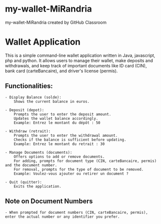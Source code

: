 # my-wallet-MiRandria
my-wallet-MiRandria created by GitHub Classroom
# Wallet Application
This is a simple command-line wallet application written in Java, javascript, php and python. It allows users to manage their wallet, make deposits and withdrawals, and keep track of important documents like ID card (CIN), bank card (carteBancaire), and driver's license (permis).

## Functionalities:

    - Display Balance (solde):
        Shows the current balance in euros.

    - Deposit (depot):
        Prompts the user to enter the deposit amount.
        Updates the wallet balance accordingly.
        Example: Entrez le montant du dépôt : 50

    - Withdraw (retrait):
        Prompts the user to enter the withdrawal amount.
        Checks if the balance is sufficient before updating.
        Example: Entrez le montant du retrait : 30

    - Manage Documents (documents):
        Offers options to add or remove documents.
        For adding, prompts for document type (CIN, carteBancaire, permis) and the document number.
        For removal, prompts for the type of document to be removed.
        Example: Voulez-vous ajouter ou retirer un document ?

    - Quit (quitter):
        Exits the application.
## Note on Document Numbers

    - When prompted for document numbers (CIN, carteBancaire, permis), enter the actual number or any identifier you prefer.
